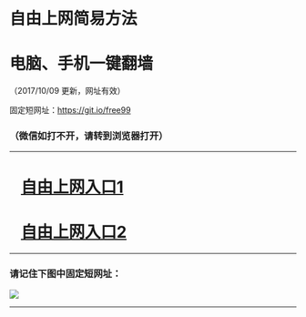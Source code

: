 ﻿# 自由上网简易方法

# 电脑、手机一键翻墙

（2017/10/09 更新，网址有效）

固定短网址：https://git.io/free99

### （微信如打不开，请转到浏览器打开）


***





# &nbsp;&nbsp; <a href="http://ft558320345.fwq-tz-1001.info/fwqtz01.html?t=100900117603 " target="_blank">自由上网入口1</a>
# &nbsp;&nbsp; <a href="http://ft14419897.fwq-tz-1002.info/fwqtz02.html?t=100900111337 " target="_blank">自由上网入口2</a>
***

### 请记住下图中固定短网址：

<img src="https://s3-us-west-2.amazonaws.com/fwq-1001/yjfq-20170905okok.png" /> 


***

